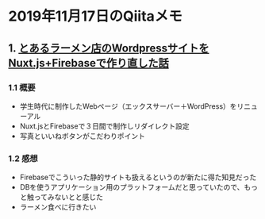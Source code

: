 # 2019年11月17日のQiitaメモ

## 1. [とあるラーメン店のWordpressサイトをNuxt.js+Firebaseで作り直した話](https://qiita.com/em0/items/2ad90db529c661f363d8)

### 1.1 概要

- 学生時代に制作したWebページ（エックスサーバー＋WordPress）をリニューアル
- Nuxt.jsとFirebaseで３日間で制作しリダイレクト設定
- 写真といいねボタンがこだわりポイント

### 1.2 感想

- Firebaseでこういった静的サイトも扱えるというのが新たに得た知見だった
- DBを使うアプリケーション用のプラットフォームだと思っていたので、もっと触ってみないとと感じた
- ラーメン食べに行きたい
